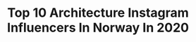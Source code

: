 ---
title: Top 10 Architecture Instagram Influencers In Norway In 2020
description: >-
  Find top architecture Instagram influencers in Norway in 2020. Most popular hashtags: #norway #norge #visitnorway #architecture.
platform: Instagram
profiles:
  - username: "pk.prakashphotography"
    fullname: >-
      Prakash (prakash photography)
    location: "Norway"
    followers: 13172
    engagement: 669
    commentsToLikes: 0.048394
    id: ck0vyekp13l4w0i19o015lauw
    verified: false
    hashtags: "#dubaimedia, #lonelyplanet, #sonyalpha, #auroraboralis"
  - username: "espen.surnevik"
    fullname: >-
      espen surnevik
    location: "Norway"
    followers: 33311
    engagement: 124
    commentsToLikes: 0.013861
    id: ck5hkz1q9ja4z0i11bthw4nh1
    verified: false
    hashtags: "#solachurch, #norwegianarchitecture, #trearkitektur, #jangroth"
  - username: "reiulframstadarkitekter"
    fullname: >-
      Reiulf Ramstad Arkitekter
    location: "Norway"
    followers: 53555
    engagement: 230
    commentsToLikes: 0.005895
    id: ck14gzhmg7sj70i19qawmo9ho
    verified: false
    hashtags: "#archidesign, #design, #arquitetando, #travelphotography"
  - username: "antarctica_vampire"
    fullname: >-
      Jessica
    location: "Norway"
    followers: 7666
    engagement: 2168
    commentsToLikes: 0.028587
    id: ck8tbjew0vxko0j78o4frqlaa
    verified: false
    hashtags: "#fishnets, #creepycute, #tights, #mountains"
  - username: "heidiandjorn"
    fullname: >-
      HEIDI ♡ JORN
    location: "Norway"
    followers: 6183
    engagement: 830
    commentsToLikes: 0.068455
    id: ck0u7h8044o5j0i19u5qijq83
    verified: false
    hashtags: "#dreamsea, #stayhome, #journeyofcouples, #langrenn"
  - username: "kimsorens1"
    fullname: >-
      Kim Sørensen | TravelPhoto
    location: "Norway"
    followers: 60183
    engagement: 156
    commentsToLikes: 0.058960
    id: ck5zrk8pbwql80i14aof1nc9l
    verified: false
    hashtags: "#goodcompany, #change, #travelfilm, #reisetips"
  - username: "marius_backer"
    fullname: >-
      Marius Backer
    location: "Norway"
    followers: 18473
    engagement: 881
    commentsToLikes: 0.043247
    id: ck1347ay9v2ay0i19qqt3j3gb
    verified: false
    hashtags: "#julen2019, #southeastasia, #rockclimbing, #unescoworldheritage"
  - username: "afurulund"
    fullname: >-
      Anita Furulund🇳🇴
    location: "Norway"
    followers: 4976
    engagement: 1280
    commentsToLikes: 0.126771
    id: ck8t2xlu8135j0j78m4npr23f
    verified: false
    hashtags: "#welcomespring, #river, #spring, #viewsofnorway"
  - username: "liisachristensen"
    fullname: >-
      Lisa | Norway
    location: "Norway"
    followers: 2460
    engagement: 2505
    commentsToLikes: 0.076136
    id: ck5c04p7isg240i11yea488ug
    verified: false
    hashtags: "#norges, #norway, #nortrip, #ourmoodydays"
  - username: "luca_castagnini_"
    fullname: >-
      Luca🇮🇹 🆃🆆🅴🅽🆃🆈 📷
    location: "Norway"
    followers: 36776
    engagement: 439
    commentsToLikes: 0.064986
    id: ck0vw4eyvs20d0i19c1ev1xgo
    verified: false
    hashtags: "#algarveportugal, #dolomiten, #cityscape, #mittnorge"
---